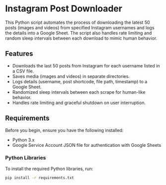 # Instagram Post Downloader

This Python script automates the process of downloading the latest 50 posts (images and videos) from specified Instagram usernames and logs the details into a Google Sheet. The script also handles rate limiting and random sleep intervals between each download to mimic human behavior.

## Features

- Downloads the last 50 posts from Instagram for each username listed in a CSV file.
- Saves media (images and videos) in separate directories.
- Logs details (username, post shortcode, file path, timestamp) to a Google Sheet.
- Randomized sleep intervals between each scrape for human-like behavior.
- Handles rate limiting and graceful shutdown on user interruption.
  
## Requirements

Before you begin, ensure you have the following installed:

- Python 3.x
- Google Service Account JSON file for authentication with Google Sheets

### Python Libraries

To install the required Python libraries, run:

```bash
pip install -r requirements.txt

